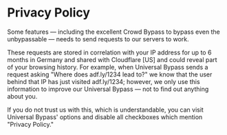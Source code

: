 # Privacy Policy

Some features — including the excellent Crowd Bypass to bypass even the unbypassable — needs to send requests to our servers to work.

These requests are stored in correlation with your IP address for up to 6 months in Germany and shared with Cloudflare [US] and could reveal part of your browsing history. For example, when Universal Bypass sends a request asking "Where does adf.ly/1234 lead to?" we know that the user behind that IP has just visited adf.ly/1234; however, we only use this information to improve our Universal Bypass — not to find out anything about you.

If you do not trust us with this, which is understandable, you can visit Universal Bypass' options and disable all checkboxes which mention "Privacy Policy."
